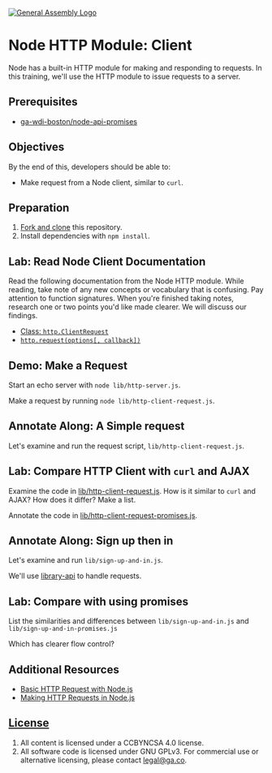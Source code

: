 [![General Assembly Logo](https://camo.githubusercontent.com/1a91b05b8f4d44b5bbfb83abac2b0996d8e26c92/687474703a2f2f692e696d6775722e636f6d2f6b6538555354712e706e67)](https://generalassemb.ly/education/web-development-immersive)

# Node HTTP Module: Client

Node has a built-in HTTP module for making and responding to requests. In this
training, we'll use the HTTP module to issue requests to a server.

## Prerequisites

-   [ga-wdi-boston/node-api-promises](https://github.com/ga-wdi-boston/node-api-promises)

## Objectives

By the end of this, developers should be able to:

-   Make request from a Node client, similar to `curl`.

## Preparation

1.  [Fork and clone](https://github.com/ga-wdi-boston/meta/wiki/ForkAndClone)
    this repository.
1.  Install dependencies with `npm install`.

## Lab: Read Node Client Documentation

Read the following documentation from the Node HTTP module. While reading, take
note of any new concepts or vocabulary that is confusing. Pay attention to
function signatures. When you're finished taking notes, research one or two
points you'd like made clearer. We will discuss our findings.

-   [Class: `http.ClientRequest`](https://nodejs.org/dist/latest-v4.x/docs/api/http.html#http_class_http_clientrequest)
-   [`http.request(options[, callback])`](https://nodejs.org/dist/latest-v4.x/docs/api/http.html#http_http_request_options_callback)

## Demo: Make a Request

Start an echo server with `node lib/http-server.js`.

Make a request by running `node lib/http-client-request.js`.

## Annotate Along: A Simple request

Let's examine and run the request script, `lib/http-client-request.js`.

## Lab: Compare HTTP Client with `curl` and AJAX

Examine the code in [lib/http-client-request.js](lib/http-client-request.js).
How is it similar to `curl` and AJAX? How does it differ?  Make a list.

Annotate the code in [lib/http-client-request-promises.js](lib/http-client-request-promises.js).

## Annotate Along: Sign up then in

Let's examine and run `lib/sign-up-and-in.js`.

We'll use [library-api](https://github.com/ga-wdi-boston/library-api) to handle
 requests.

## Lab: Compare with using promises

List the similarities and differences between `lib/sign-up-and-in.js` and
 `lib/sign-up-and-in-promises.js`

Which has clearer flow control?

## Additional Resources

-   [Basic HTTP Request with Node.js](https://davidwalsh.name/nodejs-http-request)
-   [Making HTTP Requests in Node.js](http://www.sitepoint.com/making-http-requests-in-node-js/)

## [License](LICENSE)

1.  All content is licensed under a CC­BY­NC­SA 4.0 license.
1.  All software code is licensed under GNU GPLv3. For commercial use or
    alternative licensing, please contact legal@ga.co.
